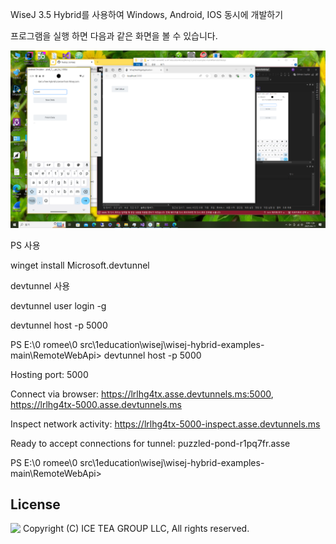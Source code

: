 WiseJ 3.5 Hybrid를 사용하여 Windows, Android, IOS 동시에 개발하기

<p>프로그램을 실행 하면 다음과 같은 화면을 볼 수 있습니다.

![poster](./img1.png)

PS 사용 

winget install Microsoft.devtunnel

devtunnel 사용

devtunnel user login -g

devtunnel host -p 5000


PS E:\0 romee\0 src\1education\wisej\wisej-hybrid-examples-main\RemoteWebApi> devtunnel host -p 5000

Hosting port: 5000

Connect via browser: https://lrlhg4tx.asse.devtunnels.ms:5000, https://lrlhg4tx-5000.asse.devtunnels.ms

Inspect network activity: https://lrlhg4tx-5000-inspect.asse.devtunnels.ms

Ready to accept connections for tunnel: puzzled-pond-r1pq7fr.asse

PS E:\0 romee\0 src\1education\wisej\wisej-hybrid-examples-main\RemoteWebApi>


License
-------
<img src="http://iceteagroup.com/wp-content/uploads/2017/01/Square-64x64-trasp.png" height="20" align="top"> Copyright (C) ICE TEA GROUP LLC, All rights reserved.

